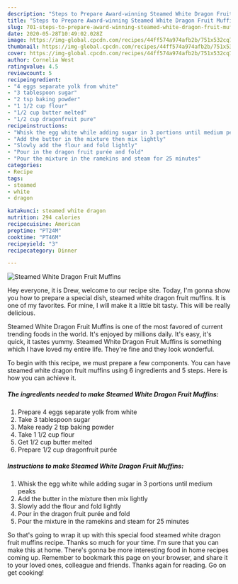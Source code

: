 ```yaml
---
description: "Steps to Prepare Award-winning Steamed White Dragon Fruit Muffins"
title: "Steps to Prepare Award-winning Steamed White Dragon Fruit Muffins"
slug: 701-steps-to-prepare-award-winning-steamed-white-dragon-fruit-muffins
date: 2020-05-28T10:49:02.028Z
image: https://img-global.cpcdn.com/recipes/44ff574a974afb2b/751x532cq70/steamed-white-dragon-fruit-muffins-recipe-main-photo.jpg
thumbnail: https://img-global.cpcdn.com/recipes/44ff574a974afb2b/751x532cq70/steamed-white-dragon-fruit-muffins-recipe-main-photo.jpg
cover: https://img-global.cpcdn.com/recipes/44ff574a974afb2b/751x532cq70/steamed-white-dragon-fruit-muffins-recipe-main-photo.jpg
author: Cornelia West
ratingvalue: 4.5
reviewcount: 5
recipeingredient:
- "4 eggs separate yolk from white"
- "3 tablespoon sugar"
- "2 tsp baking powder"
- "1 1/2 cup flour"
- "1/2 cup butter melted"
- "1/2 cup dragonfruit pure"
recipeinstructions:
- "Whisk the egg white while adding sugar in 3 portions until medium peaks"
- "Add the butter in the mixture then mix lightly"
- "Slowly add the flour and fold lightly"
- "Pour in the dragon fruit purée and fold"
- "Pour the mixture in the ramekins and steam for 25 minutes"
categories:
- Recipe
tags:
- steamed
- white
- dragon

katakunci: steamed white dragon 
nutrition: 294 calories
recipecuisine: American
preptime: "PT24M"
cooktime: "PT46M"
recipeyield: "3"
recipecategory: Dinner

---
```



![Steamed White Dragon Fruit Muffins](https://img-global.cpcdn.com/recipes/44ff574a974afb2b/751x532cq70/steamed-white-dragon-fruit-muffins-recipe-main-photo.jpg)

Hey everyone, it is Drew, welcome to our recipe site. Today, I'm gonna show you how to prepare a special dish, steamed white dragon fruit muffins. It is one of my favorites. For mine, I will make it a little bit tasty. This will be really delicious.



Steamed White Dragon Fruit Muffins is one of the most favored of current trending foods in the world. It's enjoyed by millions daily. It's easy, it's quick, it tastes yummy. Steamed White Dragon Fruit Muffins is something which I have loved my entire life. They're fine and they look wonderful.


To begin with this recipe, we must prepare a few components. You can have steamed white dragon fruit muffins using 6 ingredients and 5 steps. Here is how you can achieve it.

<!--inarticleads1-->

##### The ingredients needed to make Steamed White Dragon Fruit Muffins:

1. Prepare 4 eggs separate yolk from white
1. Take 3 tablespoon sugar
1. Make ready 2 tsp baking powder
1. Take 1 1/2 cup flour
1. Get 1/2 cup butter melted
1. Prepare 1/2 cup dragonfruit purée




<!--inarticleads2-->

##### Instructions to make Steamed White Dragon Fruit Muffins:

1. Whisk the egg white while adding sugar in 3 portions until medium peaks
1. Add the butter in the mixture then mix lightly
1. Slowly add the flour and fold lightly
1. Pour in the dragon fruit purée and fold
1. Pour the mixture in the ramekins and steam for 25 minutes




So that's going to wrap it up with this special food steamed white dragon fruit muffins recipe. Thanks so much for your time. I'm sure that you can make this at home. There's gonna be more interesting food in home recipes coming up. Remember to bookmark this page on your browser, and share it to your loved ones, colleague and friends. Thanks again for reading. Go on get cooking!
